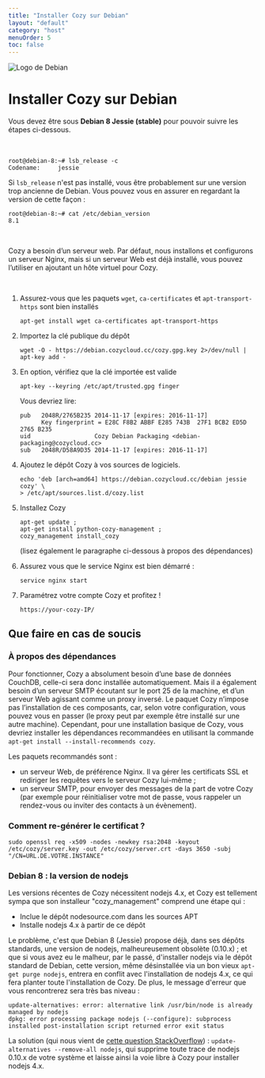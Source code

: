 ```yaml
---
title: "Installer Cozy sur Debian"
layout: "default"
category: "host"
menuOrder: 5
toc: false
---
```



<div class="install-inner-logo"> 
<img alt="Logo de Debian" src="/assets/images/debian-logo.png">
</div>

# Installer Cozy sur Debian

Vous devez être sous **Debian 8 Jessie (stable)** pour pouvoir suivre les étapes ci-dessous.
<br>
<br>
<br>

```
root@debian-8:~# lsb_release -c
Codename:     jessie
```

Si `lsb_release` n'est pas installé, vous être probablement sur une version
trop ancienne de Debian. Vous pouvez vous en assurer en regardant la version
de cette façon :

```
root@debian-8:~# cat /etc/debian_version
8.1
```

<br>

Cozy a besoin d’un serveur web. Par défaut, nous installons et configurons un serveur Nginx, mais si un serveur Web est déjà installé, vous pouvez l’utiliser en ajoutant un hôte virtuel pour Cozy.

<br>

1. Assurez-vous que les paquets `wget`, `ca-certificates` et `apt-transport-https` sont bien installés
    ```
    apt-get install wget ca-certificates apt-transport-https
    ```
2. Importez la clé publique du dépôt
    ```
    wget -O - https://debian.cozycloud.cc/cozy.gpg.key 2>/dev/null | apt-key add -
    ```
3. En option, vérifiez que la clé importée est valide
    ```
    apt-key --keyring /etc/apt/trusted.gpg finger
    ```
    Vous devriez lire:
    ```
    pub   2048R/2765B235 2014-11-17 [expires: 2016-11-17]
          Key fingerprint = E28C F8B2 ABBF E285 743B  27F1 BCB2 ED5D 2765 B235
    uid                  Cozy Debian Packaging <debian-packaging@cozycloud.cc>
    sub   2048R/D58A9D35 2014-11-17 [expires: 2016-11-17]
    ```
4. Ajoutez le dépôt Cozy à vos sources de logiciels.
    ```
    echo 'deb [arch=amd64] https://debian.cozycloud.cc/debian jessie cozy' \
    > /etc/apt/sources.list.d/cozy.list
    ```
5. Installez Cozy
    ```
    apt-get update ;
    apt-get install python-cozy-management ;
    cozy_management install_cozy
    ```
    (lisez également le paragraphe ci-dessous à propos des dépendances)

6. Assurez vous que le service Nginx est bien démarré :
    ```
    service nginx start
    ```

7. Paramétrez votre compte Cozy et profitez !
    ```
    https://your-cozy-IP/
    ```

## Que faire en cas de soucis

### À propos des dépendances

Pour fonctionner, Cozy a absolument besoin d’une base de données CouchDB, celle-ci sera donc installée automatiquement. Mais il a également besoin d’un serveur SMTP écoutant sur le port 25 de la machine, et d’un serveur Web agissant comme un proxy inversé. Le paquet Cozy n’impose pas l’installation de ces composants, car, selon votre configuration, vous pouvez vous en passer (le proxy peut par exemple être installé sur une autre machine). Cependant, pour une installation basique de Cozy, vous devriez installer les dépendances recommandées en utilisant la commande `apt-get install --install-recommends cozy`.

Les paquets recommandés sont :

* un serveur Web, de préférence Nginx. Il va gérer les certificats SSL et rediriger les requêtes vers le serveur Cozy lui-même ;
* un serveur SMTP, pour envoyer des messages de la part de votre Cozy (par exemple pour réinitialiser votre mot de passe, vous rappeler un rendez-vous ou inviter des contacts à un évènement).

### Comment re-générer le certificat ?

    sudo openssl req -x509 -nodes -newkey rsa:2048 -keyout /etc/cozy/server.key -out /etc/cozy/server.crt -days 3650 -subj "/CN=URL.DE.VOTRE.INSTANCE"

### Debian 8 : la version de nodejs

Les versions récentes de Cozy nécessitent nodejs 4.x, et Cozy est tellement sympa que son installeur "cozy_management" comprend une étape qui :
* Inclue le dépôt nodesource.com dans les sources APT
* Installe nodejs 4.x à partir de ce dépôt

Le problème, c'est que Debian 8 (Jessie) propose déjà, dans ses dépôts standards, une version de nodejs, malheureusement obsolète (0.10.x) ; et que si vous avez eu le malheur, par le passé, d'installer nodejs via le dépôt standard de Debian, cette version, même désinstallée via un bon vieux `apt-get purge nodejs`, entrera en conflit avec l'installation de nodejs 4.x, ce qui fera planter toute l'installation de Cozy. De plus, le message d'erreur que vous rencontrerez sera très bas niveau :
```
update-alternatives: error: alternative link /usr/bin/node is already managed by nodejs
dpkg: error processing package nodejs (--configure): subprocess installed post-installation script returned error exit status 
```
La solution (qui nous vient de [cette question StackOverflow](http://stackoverflow.com/questions/25094718/error-on-update-alternatives-when-installing-upgrading-nodejs-v0-10-30)) : `update-alternatives --remove-all nodejs`, qui supprime toute trace de nodejs 0.10.x de votre système et laisse ainsi la voie libre à Cozy pour installer nodejs 4.x.
